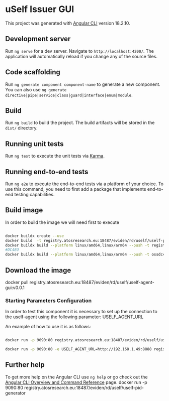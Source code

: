 # uSelf Issuer GUI

This project was generated with [Angular CLI](https://github.com/angular/angular-cli) version 18.2.10.

## Development server

Run `ng serve` for a dev server. Navigate to `http://localhost:4200/`. The application will automatically reload if you change any of the source files.

## Code scaffolding

Run `ng generate component component-name` to generate a new component. You can also use `ng generate directive|pipe|service|class|guard|interface|enum|module`.

## Build

Run `ng build` to build the project. The build artifacts will be stored in the `dist/` directory.

## Running unit tests

Run `ng test` to execute the unit tests via [Karma](https://karma-runner.github.io).

## Running end-to-end tests

Run `ng e2e` to execute the end-to-end tests via a platform of your choice. To use this command, you need to first add a package that implements end-to-end testing capabilities.

## Build image

In order to build the image we will need first to execute

```bash

docker buildx create --use
docker build  -t registry.atosresearch.eu:18487/eviden/rd/uself/uself-pid-generator:v0.0.1 .
docker buildx build --platform linux/amd64,linux/arm64 --push -t registry.atosresearch.eu:18487/eviden/rd/uself/uself-pid-generator:v0.0.1 .
#DC4EU
docker buildx build --platform linux/amd64,linux/arm64 --push -t ossdc4eu.urv.cat:8081/eviden/rd/uself/uself-pid-generator:v0.0.1 .

```

## Download the image

docker pull registry.atosresearch.eu:18487/eviden/rd/uself/uself-agent-gui:v0.0.1

### Starting Parameters Configuration

In order to test this component it is necessary to set up the connection to the uself-agent using the following parameter: USELF_AGENT_URL

An example of how to use it is as follows:

```bash

docker run -p 9090:80 registry.atosresearch.eu:18487/eviden/rd/uself/uself-pid-generator

docker run -p 9090:80 -e USELF_AGENT_URL=http://192.168.1.49:8888 registry.atosresearch.eu:18487/eviden/rd/uself/uself-pid-generator
```

## Further help

To get more help on the Angular CLI use `ng help` or go check out the [Angular CLI Overview and Command Reference](https://angular.io/cli) page.
docker run -p 9090:80 registry.atosresearch.eu:18487/eviden/rd/uself/uself-pid-generator
